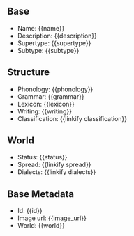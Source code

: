 ## Base
- <span class="text-field" data-tooltip="Text">Name</span>: {{name}}
- <span class="text-field" data-tooltip="Text">Description</span>: {{description}}
- <span class="text-field" data-tooltip="Text">Supertype</span>: {{supertype}}
- <span class="text-field" data-tooltip="Text">Subtype</span>: {{subtype}}

## Structure
- <span class="string" data-tooltip="Text">Phonology</span>: {{phonology}}
- <span class="string" data-tooltip="Text">Grammar</span>: {{grammar}}
- <span class="string" data-tooltip="Text">Lexicon</span>: {{lexicon}}
- <span class="string" data-tooltip="Text">Writing</span>: {{writing}}
- <span class="link-field" data-tooltip="Single Construct">Classification</span>: {{linkify classification}}

## World
- <span class="string" data-tooltip="Text">Status</span>: {{status}}
- <span class="multi-link-field" data-tooltip="Multi Location">Spread</span>: {{linkify spread}}
- <span class="multi-link-field" data-tooltip="Multi Language">Dialects</span>: {{linkify dialects}}

## Base Metadata
- <span class="text-field" data-tooltip="Text">Id</span>: {{id}}
- <span class="text-field" data-tooltip="Text">Image url</span>: {{image_url}}
- <span class="text-field" data-tooltip="Text">World</span>: {{world}}

